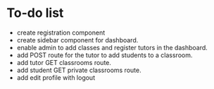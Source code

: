 # To-do list

- create registration component
- create sidebar component for dashboard.
- enable admin to add classes and register tutors in the dashboard.
- add POST route for the tutor to add students to a classroom.
- add tutor GET classrooms route.
- add student GET private classrooms route.
- add edit profile with logout
